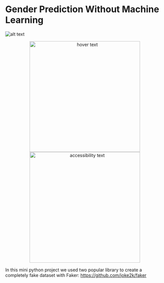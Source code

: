 # Gender Prediction Without Machine Learning

![alt text](https://github.com/iamem1r/gender_detection/gender_prediction.png?raw=true)

<p align="center">
  <img src="https://github.com/iamem1r/gender_detection/gender_prediction.png" width="350" title="hover text">
  <img src="your_relative_path_here_number_2_large_name" width="350" alt="accessibility text">
</p>

In this mini python project we used two popular library to create a completely fake dataset with Faker: https://github.com/joke2k/faker